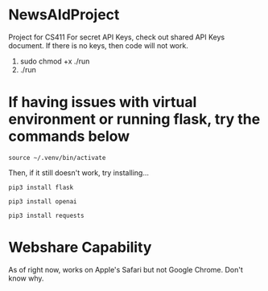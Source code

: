# NewsAIdProject
Project for CS411
For secret API Keys, check out shared API Keys document. If there is no keys, then code will not work. 

1) sudo chmod +x ./run
2) ./run

# If having issues with virtual environment or running flask, try the commands below

```
source ~/.venv/bin/activate
```
Then, if it still doesn't work, try installing...
```
pip3 install flask 
```
```
pip3 install openai
```
```
pip3 install requests 
```
# Webshare Capability
As of right now, works on Apple's Safari but not Google Chrome. Don't know why. 
